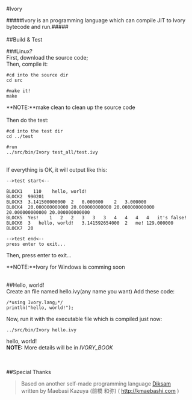 #Ivory

#####Ivory is an programming language which can compile JIT to Ivory bytecode and run.#####
<br/><br/>
##Build & Test

###Linux?<br/>
First, download the source code;<br/>
Then, compile it:<br/>

    #cd into the source dir
    cd src
    
    #make it!
    make

**NOTE:**make clean to clean up the source code<br/><br/>
Then do the test:
    
    #cd into the test dir
    cd ../test
    
    #run
    ../src/bin/Ivory test_all/test.ivy

<br/>
If everything is OK, it will output like this:

    -->test start<--

    BLOCK1    110    hello, world!
    BLOCK2	990201
    BLOCK3	3.141500000000	2	0.000000	2	3.000000
    BLOCK4	20.000000000000	20.000000000000	20.000000000000	20.000000000000	20.000000000000
    BLOCK5	Yes!	1	2	2	3	3	3	4	4	4	4	it's false!
    BLOCK6	3	hello, world!	3.141592654000	2	me!	129.000000
    BLOCK7	20
    
    -->test end<--
    press enter to exit...

Then, press enter to exit...

**NOTE:**Ivory for Windows is comming soon
<br/><br/>

##Hello, world!
<br/>
Create an file named hello.ivy(any name you want)
Add these code:

    /*using Ivory.lang;*/
    println("hello, world!");

Now, run it with the executable file which is compiled just now:

    ../src/bin/Ivory hello.ivy

hello, world!<br/>
**NOTE:** More details will be  in *IVORY_BOOK*

<br/><br/>
##Special Thanks
>Based on another self-made programming language [Diksam](http://kmaebashi.com/programmer/devlang/diksam.html "Diksam")<br/>
>written by Maebasi Kazuya (前橋 和弥) ( http://kmaebashi.com )
